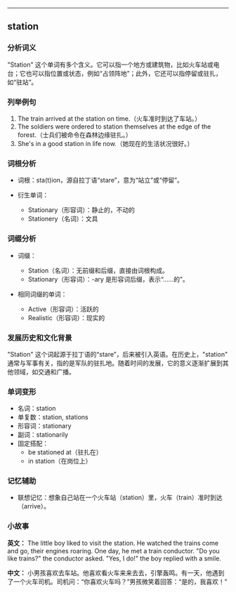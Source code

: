 
---------------
## station
### 分析词义
"Station" 这个单词有多个含义。它可以指一个地方或建筑物，比如火车站或电台；它也可以指位置或状态，例如“占领阵地”；此外，它还可以指停留或驻扎，如“驻站”。

### 列举例句
1. The train arrived at the station on time.（火车准时到达了车站。）
2. The soldiers were ordered to station themselves at the edge of the forest.（士兵们被命令在森林边缘驻扎。）
3. She's in a good station in life now.（她现在的生活状况很好。）

### 词根分析
- 词根：sta(t)ion，源自拉丁语“stare”，意为“站立”或“停留”。

- 衍生单词：
  - Stationary（形容词）：静止的，不动的
  - Stationery（名词）：文具

### 词缀分析
- 词缀：
  - Station（名词）：无前缀和后缀，直接由词根构成。
  - Stationary（形容词）：-ary 是形容词后缀，表示“……的”。

- 相同词缀的单词：
  - Active（形容词）：活跃的
  - Realistic（形容词）：现实的

### 发展历史和文化背景
"Station" 这个词起源于拉丁语的“stare”，后来被引入英语。在历史上，"station" 通常与军事有关，指的是军队的驻扎地。随着时间的发展，它的意义逐渐扩展到其他领域，如交通和广播。

### 单词变形
- 名词：station
- 单复数：station, stations
- 形容词：stationary
- 副词：stationarily
- 固定搭配：
  - be stationed at（驻扎在）
  - in station（在岗位上）

### 记忆辅助
- 联想记忆：想象自己站在一个火车站（station）里，火车（train）准时到达（arrive）。

### 小故事
**英文：** 
The little boy liked to visit the station. He watched the trains come and go, their engines roaring. One day, he met a train conductor. "Do you like trains?" the conductor asked. "Yes, I do!" the boy replied with a smile.

**中文：**
小男孩喜欢去车站。他喜欢看火车来来去去，引擎轰鸣。有一天，他遇到了一个火车司机。司机问：“你喜欢火车吗？”男孩微笑着回答：“是的，我喜欢！”

